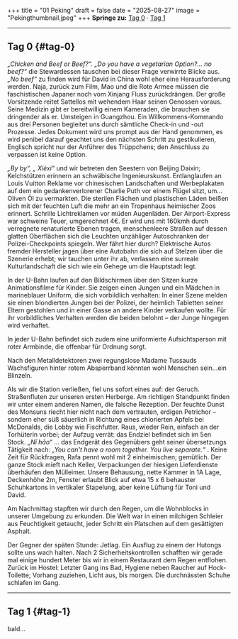 +++
title = "01 Peking"
draft = false
date = "2025-08-27"
image = "Pekingthumbnail.jpeg"
+++
**Springe zu:** [Tag 0](#tag-0) · [Tag 1](#tag-1)

---
## Tag 0 {#tag-0}

*„Chicken and Beef or Beef?“. „Do you have a vegetarian Option?… no beef?“* die Stewardessen tauschen bei dieser Frage verwirrte Blicke aus. *„No beef“* zu finden wird für David in China wohl eher eine Herausforderung werden. Naja, zurück zum Film, Mao und die Rote Armee müssen die faschistischen Japaner noch vom Xinjang Fluss zurückdrängen. Der große Vorsitzende reitet Sattellos mit wehendem Haar seinen Genossen voraus. Seine Medizin gibt er bereitwillig einem Kameraden, die brauchen sie dringender als er. Umsteigen in Guangzhou. Ein Willkommens-Kommando aus drei Personen begleitet uns durch sämtliche Check-in und -out Prozesse. Jedes Dokument wird uns prompt aus der Hand genommen, es wird penibel darauf geachtet uns den nächsten Schritt zu gestikulieren, Englisch spricht nur der Anführer des Trüppchens; den Anschluss zu verpassen ist keine Option.

*„By by“, „ Xièxi“* und wir betreten den Seestern von Beijing Daixin; Kelchstützen erinnern an schwäbische Ingenieurskunst. Entlanglaufen an Louis Vuitton Reklame vor chinesischen Landschaften und Werbeplakaten auf dem ein gedankenverlorener Charlie Puth vor einem Flügel sitzt, um… Oliven Öl zu vermarkten. Die sterilen Flächen und plastischen Läden beißen sich mit der feuchten Luft die mehr an ein Tropenhaus heimischer Zoos erinnert. Schrille Lichtreklamen vor müden Augenläden. Der Airport-Express war schweine Teuer, umgerechnet 4€. Er wird uns mit 160kmh durch verregnete renaturierte Ebenen tragen, menschenleere Straßen auf dessen glatten Oberflächen sich die Leuchten unzähliger Autoschranken der Polizei-Checkpoints
spiegeln. Wer fährt hier durch? Elektrische Autos fremder Hersteller jagen über eine Autobahn die sich auf Stelzen über die Szenerie erhebt; wir tauchen unter ihr ab, verlassen eine surreale Kulturlandschaft die sich wie ein Gehege um die Hauptstadt legt. 

In der U-Bahn laufen auf den Bildschirmen über den Sitzen kurze Animationsfilme für Kinder. Sie zeigen einen Jungen und ein Mädchen in marineblauer Uniform, die sich vorbildlich verhalten: In einer Szene melden sie einen blondierten Jungen bei der Polizei, der heimlich Tabletten seiner Eltern gestohlen und in einer Gasse an andere Kinder verkaufen wollte. Für ihr vorbildliches Verhalten werden die beiden belohnt – der Junge hingegen wird verhaftet.

In jeder U-Bahn befindet sich zudem eine uniformierte Aufsichtsperson mit roter Armbinde, die offenbar für Ordnung sorgt.

Nach den Metalldetektoren zwei regungslose Madame Tussauds Wachsfiguren hinter rotem Absperrband könnten wohl Menschen sein…ein Blinzeln. 

Als wir die Station verließen, fiel uns sofort eines auf: der Geruch.
Straßenfluten zur unseren ersten Herberge. 
Am richtigen Standpunkt finden wir unter einem anderen Namen, die falsche Rezeption. Der feuchte Dunst des Monsuns riecht hier nicht nach dem vertrauten, erdigen Petrichor – sondern eher süß säuerlich in Richtung eines chlorierten Apfels bei McDonalds, die Lobby wie Fischfutter. Raus, wieder Rein, einfach an der Torhüterin vorbei; der Aufzug verrät: das Endziel befindet sich im 5en Stock. *„Nǐ hǎo“* … das Endgerät des Gegenübers geht seiner übersetzungs Tätigkeit nach: *„You can't have a room together. You live separate.“* . Keine Zeit für Rückfragen, Rafa pennt wohl mit 2 einheimischen; gemütlich. Der ganze Stock mieft nach Keller, Verpackungen der hiesigen Lieferdienste überhäufen den Mülleimer. Unsere Behausung, nette Kammer in 1A Lage, Deckenhöhe 2m, Fenster erlaubt Blick auf etwa 15 x 6 behauster Schuhkartons in vertikaler Stapelung, aber keine Lüftung für Toni und David. 

Am Nachmittag stapften wir durch den Regen, um die Wohnblocks in unserer Umgebung zu erkunden. Die Welt war in einen milchigen Schleier aus Feuchtigkeit getaucht, jeder Schritt ein Platschen auf dem gesättigten Asphalt.

Der Gegner der späten Stunde: Jetlag. Ein Ausflug zu einem der Hutongs sollte uns wach halten. Nach 2 Sicherheitskontrollen schafften wir gerade mal einige hundert Meter bis wir in einem Restaurant dem Regen entflohen.
Zurück im Hostel: Letzter Gang ins Bad, Hygiene neben Raucher auf Hock-Toilette; Vorhang zuziehen, Licht aus, bis morgen. 
Die durchnässten Schuhe schlafen im Gang. 

---

## Tag 1 {#tag-1}

bald…

